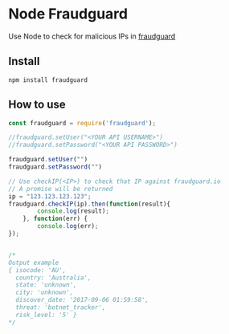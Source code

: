 # Node Fraudguard

Use Node to check for malicious IPs in [fraudguard](https://fraudguard.io/)

## Install
`npm install fraudguard`

## How to use

```javascript
const fraudguard = require('fraudguard');

//fraudguard.setUser("<YOUR API USERNAME>")
//fraudguard.setPassword("<YOUR API PASSWORD>")

fraudguard.setUser("")
fraudguard.setPassword("")

// Use checkIP(<IP>) to check that IP against fraudguard.io
// A promise will be returned
ip = "123.123.123.123";
fraudguard.checkIP(ip).then(function(result){ 
        console.log(result);
    }, function(err) {
        console.log(err);
});


/*
Output example
{ isocode: 'AU',
  country: 'Australia',
  state: 'unknown',
  city: 'unknown',
  discover_date: '2017-09-06 01:59:58',
  threat: 'botnet_tracker',
  risk_level: '5' }
*/
```
